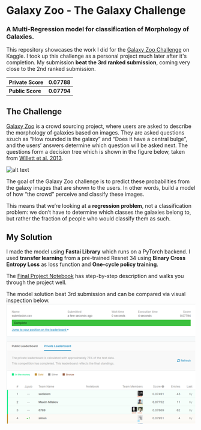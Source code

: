 # Galaxy Zoo - The Galaxy Challenge
### A Multi-Regression model for classification of Morphology of Galaxies.

This repository showcases the work I did for the  [Galaxy Zoo Challenge](https://www.kaggle.com/c/galaxy-zoo-the-galaxy-challenge)  on Kaggle. I took up this challenge as a personal project much later after it's completion. My submission **beat the 3rd ranked submission**, coming very close to the 2nd ranked submission.

|Private Score| 0.07788 |
|--|--|
|**Public Score**| **0.07794** |


## The Challenge

[Galaxy Zoo](http://www.galaxyzoo.org/) is a crowd sourcing project, where users are asked to describe the morphology of galaxies based on images. They are asked questions szuch as “How rounded is the galaxy” and “Does it have a central bulge”, and the users’ answers determine which question will be asked next. The questions form a decision tree which is shown in the figure below, taken from [Willett et al. 2013](http://arxiv.org/abs/1308.3496).

![alt text](https://storage.googleapis.com/kaggle-competitions/kaggle/3175/media/Screen%20Shot%202013-09-25%20at%2010.08.17.png)

The goal of the  Galaxy Zoo challenge is to predict these probabilities from the galaxy images that are shown to the users. In other words, build a model of how “the crowd” perceive and classify these images.

This means that we’re looking at a  **regression  problem**, not a classification problem: we don’t have to determine which classes the galaxies belong to, but rather the fraction of people who would classify them as such.



## My Solution

I made the model using **Fastai Library** which runs on a PyTorch backend. I used **transfer learning** from a pre-trained Resnet 34 using **Binary Cross Entropy Loss** as loss function and **One-cycle policy training**.  

The [Final Project Notebook](https://github.com/the-catalyst/Galaxy-Zoo---The-Galaxy-Challenge/blob/master/Galaxy%20Zoo%20%5BFinal%20Project%20Notebook%5D.ipynb) has step-by-step description and walks you through the project well. 

The model solution beat 3rd submission and can be compared via visual inspection below.
![](https://github.com/the-catalyst/Galaxy-Zoo---The-Galaxy-Challenge/blob/master/Final%20Kaggle%20Score.png)
